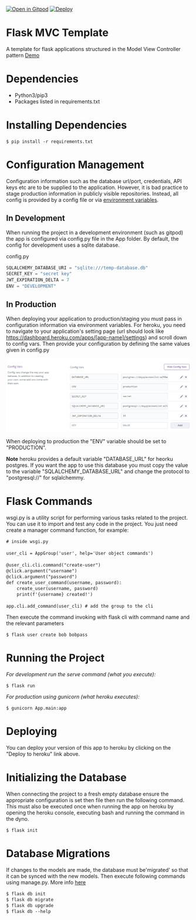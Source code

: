 [![Open in Gitpod](https://gitpod.io/button/open-in-gitpod.svg)](https://gitpod.io/#https://github.com/Web-Programming-and-Technologies-1/Student-Conduct-Tracker.git)
[![Deploy](https://www.herokucdn.com/deploy/button.svg)](https://student-conduct-tracker.herokuapp.com/)

# Flask MVC Template
A template for flask applications structured in the Model View Controller pattern [Demo](https://dcit-flaskmvc.herokuapp.com/)


# Dependencies
* Python3/pip3
* Packages listed in requirements.txt

# Installing Dependencies
```
$ pip install -r requirements.txt
```

# Configuration Management


Configuration information such as the database url/port, credentials, API keys etc are to be supplied to the application. However, it is bad practice to stage production information in publicly visible repositories.
Instead, all config is provided by a config file or via [environment variables](https://linuxize.com/post/how-to-set-and-list-environment-variables-in-linux/).

## In Development

When running the project in a development environment (such as gitpod) the app is configured via config.py file in the App folder. By default, the config for development uses a sqlite database.

config.py
```python
SQLALCHEMY_DATABASE_URI = "sqlite:///temp-database.db"
SECRET_KEY = "secret key"
JWT_EXPIRATION_DELTA = 7
ENV = "DEVELOPMENT"
```

## In Production

When deploying your application to production/staging you must pass
in configuration information via environment variables. For heroku, you need to navigate to your application's setting page (url should look like https://dashboard.heroku.com/apps/[app-name]/settings) and scroll down to config vars.
Then provide your configuration by defining the same values given in config.py 

![heroku screenshot](images/fig1.png)

When deploying to production the "ENV" variable should be set to "PRODUCTION". 

**Note** heroku provides a default variable "DATABASE_URL" for heorku postgres. If you want the app to use this database you must copy the value to the variable "SQLALCHEMY_DATABASE_URL" and change the protocol to "postgresql://" for sqlalchemmy.

# Flask Commands

wsgi.py is a utility script for performing various tasks related to the project. You can use it to import and test any code in the project. 
You just need create a manager command function, for example:

```
# inside wsgi.py

user_cli = AppGroup('user', help='User object commands')

@user_cli.cli.command("create-user")
@click.argument("username")
@click.argument("password")
def create_user_command(username, password):
    create_user(username, password)
    print(f'{username} created!')

app.cli.add_command(user_cli) # add the group to the cli

```

Then execute the command invoking with flask cli with command name and the relevant parameters

```
$ flask user create bob bobpass
```


# Running the Project

_For development run the serve command (what you execute):_
```
$ flask run
```

_For production using gunicorn (what heroku executes):_
```
$ gunicorn App.main:app
```

# Deploying
You can deploy your version of this app to heroku by clicking on the "Deploy to heroku" link above.

# Initializing the Database
When connecting the project to a fresh empty database ensure the appropriate configuration is set then file then run the following command. This must also be executed once when running the app on heroku by opening the heroku console, executing bash and running the command in the dyno.

```
$ flask init
```

# Database Migrations
If changes to the models are made, the database must be'migrated' so that it can be synced with the new models.
Then execute following commands using manage.py. More info [here](https://flask-migrate.readthedocs.io/en/latest/)

```
$ flask db init
$ flask db migrate
$ flask db upgrade
$ flask db --help
```
